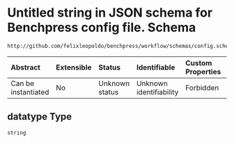 # Untitled string in JSON schema for Benchpress config file. Schema

```txt
http://github.com/felixleopoldo/benchpress/workflow/schemas/config.schema.json#/definitions/tetrad_fci/properties/datatype
```



| Abstract            | Extensible | Status         | Identifiable            | Custom Properties | Additional Properties | Access Restrictions | Defined In                                                       |
| :------------------ | :--------- | :------------- | :---------------------- | :---------------- | :-------------------- | :------------------ | :--------------------------------------------------------------- |
| Can be instantiated | No         | Unknown status | Unknown identifiability | Forbidden         | Allowed               | none                | [config.schema.json*](config.schema.json "open original schema") |

## datatype Type

`string`
